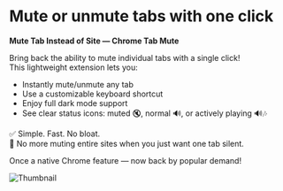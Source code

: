 # Mute or unmute tabs with one click

**Mute Tab Instead of Site — Chrome Tab Mute**

Bring back the ability to mute individual tabs with a single click!  
This lightweight extension lets you:

- Instantly mute/unmute any tab  
- Use a customizable keyboard shortcut  
- Enjoy full dark mode support  
- See clear status icons: muted 🔇, normal 🔊, or actively playing 🔊🎶  

✅ Simple. Fast. No bloat.  
🚫 No more muting entire sites when you just want one tab silent.

Once a native Chrome feature — now back by popular demand!

![Thumbnail](https://github.com/NazmusSayad/chrome.tab-mute/blob/main/thumbnail.jpg?raw=true)
